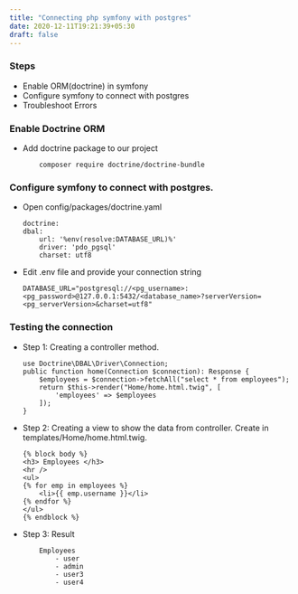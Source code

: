 ```yaml
---
title: "Connecting php symfony with postgres"
date: 2020-12-11T19:21:39+05:30
draft: false
---
```


### Steps
- Enable ORM(doctrine) in symfony
- Configure symfony to connect with postgres
- Troubleshoot Errors

### Enable Doctrine ORM 
- Add doctrine package to our project
	```
		composer require doctrine/doctrine-bundle
    ```

###  Configure symfony to connect with postgres.
- Open config/packages/doctrine.yaml
	```
	doctrine:
    dbal:
        url: '%env(resolve:DATABASE_URL)%'
        driver: 'pdo_pgsql'
        charset: utf8
    ```
- Edit .env file and provide your connection string	
	```
	DATABASE_URL="postgresql://<pg_username>:<pg_password>@127.0.0.1:5432/<database_name>?serverVersion=<pg_serverVersion>&charset=utf8"
    ```

### Testing the connection 
- Step 1: Creating a controller method.
	```
	use Doctrine\DBAL\Driver\Connection;
	public function home(Connection $connection): Response {
        $employees = $connection->fetchAll("select * from employees");
        return $this->render("Home/home.html.twig", [
            'employees' => $employees
        ]);
    }
    ```
- Step 2: Creating a view to show the data from controller. Create in templates/Home/home.html.twig.
	```
	{% block body %}
	<h3> Employees </h3>
	<hr />
	<ul>
    {% for emp in employees %}
        <li>{{ emp.username }}</li>
    {% endfor %}
	</ul>
	{% endblock %}
    ```
- Step 3:  Result
    ```
        Employees
            - user
            - admin
            - user3
            - user4
    ```
